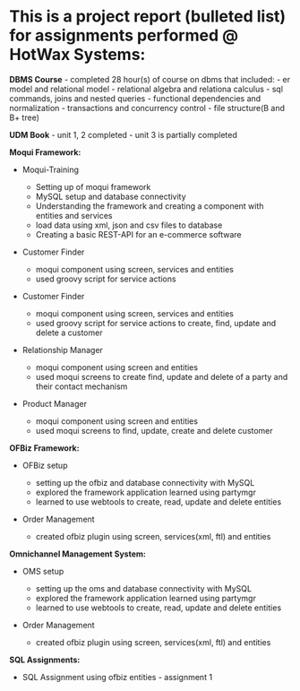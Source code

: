 <h1>This is a project report (bulleted list) for assignments performed @ HotWax Systems:</h1>

**DBMS Course**
      -  completed 28 hour(s) of course on dbms that included: 
            -   er model and relational model
            -   relational algebra and relationa calculus
            -   sql commands, joins and nested queries
            -   functional dependencies and normalization
            -   transactions and concurrency control
            -   file structure(B and B+ tree)

            
**UDM Book**
      -  unit 1, 2 completed
      -  unit 3 is partially completed

      
**Moqui Framework:**
  -  Moqui-Training
      -  Setting up of moqui framework
      -  MySQL setup and database connectivity
      -  Understanding the framework and creating a component with entities and services
      -  load data using xml, json and csv files to database
      -  Creating a basic REST-API for an e-commerce software
  
  -  Customer Finder
      -  moqui component using screen, services and entities
      -  used groovy script for service actions
   
  -  Customer Finder
      -  moqui component using screen, services and entities
      -  used groovy script for service actions to create, find, update and delete a customer
   
  -  Relationship Manager
      -  moqui component using screen and entities
      -  used moqui screens to create find, update and delete of a party and their contact mechanism

   
  -  Product Manager
      -  moqui component using screen and entities
      -  used moqui screens to find, update, create and delete customer

**OFBiz Framework:**
  -  OFBiz setup
      -  setting up the ofbiz and database connectivity with MySQL
      -  explored the framework application learned using partymgr
      -  learned to use webtools to create, read, update and delete entities
  
  -  Order Management
      -  created ofbiz plugin using screen, services(xml, ftl) and entities


**Omnichannel Management System:**
  -  OMS setup
      -  setting up the oms and database connectivity with MySQL
      -  explored the framework application learned using partymgr
      -  learned to use webtools to create, read, update and delete entities
  
  -  Order Management
      -  created ofbiz plugin using screen, services(xml, ftl) and entities
   

**SQL Assignments:**
  -  SQL Assignment using ofbiz entities
         -  assignment 1






